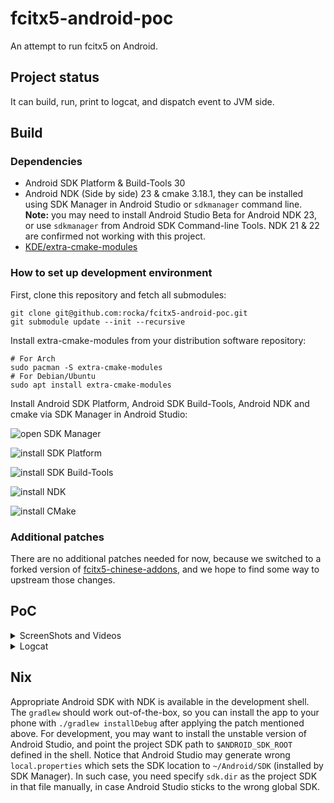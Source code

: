 # fcitx5-android-poc

An attempt to run fcitx5 on Android.

## Project status

It can build, run, print to logcat, and dispatch event to JVM side.

## Build

### Dependencies

- Android SDK Platform & Build-Tools 30
- Android NDK (Side by side) 23 & cmake 3.18.1, they can be installed using SDK Manager in Android Studio or `sdkmanager` command line. **Note:** you may need to install Android Studio Beta for Android NDK 23, or use `sdkmanager` from Android SDK Command-line Tools. NDK 21 & 22 are confirmed not working with this project.
- [KDE/extra-cmake-modules](https://github.com/KDE/extra-cmake-modules)

### How to set up development environment

First, clone this repository and fetch all submodules:

```
git clone git@github.com:rocka/fcitx5-android-poc.git
git submodule update --init --recursive
```

Install extra-cmake-modules from your distribution software repository:

```
# For Arch
sudo pacman -S extra-cmake-modules
# For Debian/Ubuntu
sudo apt install extra-cmake-modules
```

Install Android SDK Platform, Android SDK Build-Tools, Android NDK and cmake via SDK Manager in Android Studio:

![open SDK Manager](https://user-images.githubusercontent.com/48406926/142432806-d3ee3c16-beee-409e-9f6b-60c352c3f230.png)

![install SDK Platform](https://user-images.githubusercontent.com/48406926/142432902-d979ceda-1c12-4c9c-a59f-ffa201457861.png)

![install SDK Build-Tools](https://user-images.githubusercontent.com/48406926/142432955-380ccd4a-df11-46ae-a520-3c13eac38960.png)

![install NDK](https://user-images.githubusercontent.com/48406926/142433006-9dfbeb20-b3e3-4230-aa28-625efb58f936.png)

![install CMake](https://user-images.githubusercontent.com/48406926/142433080-a4ad2446-889a-479c-837a-c2b5ad74b104.png)

### Additional patches

There are no additional patches needed for now, because we switched to a forked version of [fcitx5-chinese-addons](https://github.com/rocka/fcitx5-chinese-addons/tree/android), and we hope to find some way to upstream those changes.

## PoC

<details>
<summary>ScreenShots and Videos</summary>

<img src="https://user-images.githubusercontent.com/13914967/123126973-704c1680-d47c-11eb-8852-aa44d4516dcd.png" width="360px">

[Video in Telegram group](https://t.me/archlinuxcn_offtopic/3462389)

[Video on Mastodon](https://sn.angry.im/web/statuses/106452677691097114)

</details>

<details>
<summary>Logcat</summary>

```
D/JNI: startupFcitx
D/fcitx5: I2021-06-30 23:30:42.037640 instance.cpp:1371] Override Enabled Addons: {}
D/fcitx5: I2021-06-30 23:30:42.037898 instance.cpp:1372] Override Disabled Addons: {}
D/fcitx5: I2021-06-30 23:30:42.045989 addonmanager.cpp:189] Loaded addon unicode
D/fcitx5: I2021-06-30 23:30:42.047548 addonmanager.cpp:189] Loaded addon quickphrase
D/fcitx5: I2021-06-30 23:30:42.049194 addonmanager.cpp:189] Loaded addon pinyinhelper
D/fcitx5: I2021-06-30 23:30:42.050042 addonmanager.cpp:189] Loaded addon androidfrontend
D/fcitx5: E2021-06-30 23:30:42.057642 instance.cpp:1381] Couldn't find keyboard-us
D/fcitx5: I2021-06-30 23:30:42.060428 addonmanager.cpp:189] Loaded addon punctuation
D/fcitx5: E2021-06-30 23:30:42.392059 pinyin.cpp:659] Failed to load pinyin history: io fail: unspecified iostream_category error
D/fcitx5: I2021-06-30 23:30:42.413191 addonmanager.cpp:189] Loaded addon pinyin
D/fcitx5: I2021-06-30 23:30:42.414280 addonmanager.cpp:189] Loaded addon fullwidth
D/fcitx5: I2021-06-30 23:30:42.415101 addonmanager.cpp:189] Loaded addon chttrans
D/FcitxEvent: type=3, params=[2]拼,
D/fcitx5: I2021-06-30 23:30:42.416938 androidfrontend.cpp:87] bulkCandidateList: no or empty candidateList
D/FcitxEvent: type=0, params=[0]
D/fcitx5: I2021-06-30 23:30:43.501732 addonmanager.cpp:189] Loaded addon spell
D/FcitxEvent: type=2, params=[2]n,你
D/fcitx5: I2021-06-30 23:30:43.516066 androidfrontend.cpp:125] KeyEvent(key=Key(n states=0), isRelease=0, accepted=1)
D/FcitxEvent: type=3, params=[2],
D/FcitxEvent: type=0, params=[1250]你,年,那,呢,能,内,您,女,男,拿,难,牛,南...
I/zygote64: Do partial code cache collection, code=30KB, data=28KB
I/zygote64: After code cache collection, code=30KB, data=28KB
I/zygote64: Increasing code cache capacity to 128KB
D/FcitxEvent: type=2, params=[2]ni,你
D/fcitx5: I2021-06-30 23:30:43.672417 androidfrontend.cpp:125] KeyEvent(key=Key(i states=0), isRelease=0, accepted=1)
D/FcitxEvent: type=0, params=[183]你,尼,泥,妮,逆,腻,拟,呢,倪,妳,溺,祢,匿...
D/FcitxEvent: type=2, params=[2]ni h,你好
D/fcitx5: I2021-06-30 23:30:43.965315 androidfrontend.cpp:125] KeyEvent(key=Key(h states=0), isRelease=0, accepted=1)
D/FcitxEvent: type=0, params=[190]你好,你会,你还,你,你和,你很,霓虹,尼,泥...
D/FcitxEvent: type=2, params=[2]ni ha,你哈
D/fcitx5: I2021-06-30 23:30:44.107517 androidfrontend.cpp:125] KeyEvent(key=Key(a states=0), isRelease=0, accepted=1)
D/FcitxEvent: type=0, params=[184]你哈,你,尼,泥,妮,逆,腻,拟,呢,倪,妳,溺...
I/zygote64: Do partial code cache collection, code=61KB, data=47KB
I/zygote64: After code cache collection, code=54KB, data=44KB
I/zygote64: Increasing code cache capacity to 256KB
D/FcitxEvent: type=2, params=[2]ni hao,你好
D/fcitx5: I2021-06-30 23:30:44.328185 androidfrontend.cpp:125] KeyEvent(key=Key(o states=0), isRelease=0, accepted=1)
D/FcitxEvent: type=0, params=[184]你好,你,尼,泥,妮,逆,腻,拟,呢,倪,妳,溺...
D/FcitxEvent: type=2, params=[2]ni hao s,你好事
D/fcitx5: I2021-06-30 23:30:44.599255 androidfrontend.cpp:125] KeyEvent(key=Key(s states=0), isRelease=0, accepted=1)
D/FcitxEvent: type=0, params=[186]你好事,你好受,你好,你,尼,泥,妮,逆,腻...
D/FcitxEvent: type=2, params=[2]ni hao sh,你好事
D/fcitx5: I2021-06-30 23:30:44.762583 androidfrontend.cpp:125] KeyEvent(key=Key(h states=0), isRelease=0, accepted=1)
D/FcitxEvent: type=0, params=[186]你好事,你好受,你好,你,尼,泥,妮,逆,腻...
D/FcitxEvent: type=2, params=[2]ni hao shi,你好事
D/fcitx5: I2021-06-30 23:30:44.963864 androidfrontend.cpp:125] KeyEvent(key=Key(i states=0), isRelease=0, accepted=1)
D/FcitxEvent: type=0, params=[186]你好事,你好是,你好,你,尼,泥,妮,逆,腻...
D/FcitxEvent: type=2, params=[2]ni hao shi j,你好时间
D/fcitx5: I2021-06-30 23:30:45.189018 androidfrontend.cpp:125] KeyEvent(key=Key(j states=0), isRelease=0, accepted=1)
D/FcitxEvent: type=0, params=[186]你好时间,你好世界,你好,你,尼,泥,妮...
D/FcitxEvent: type=2, params=[2]ni hao shi ji,你好世纪
D/fcitx5: I2021-06-30 23:30:45.353536 androidfrontend.cpp:125] KeyEvent(key=Key(i states=0), isRelease=0, accepted=1)
D/FcitxEvent: type=0, params=[186]你好世纪,你好实际,你好,你,尼,泥,妮...
D/FcitxEvent: type=2, params=[2]ni hao shi jie,你好世界
D/fcitx5: I2021-06-30 23:30:45.621923 androidfrontend.cpp:125] KeyEvent(key=Key(e states=0), isRelease=0, accepted=1)
D/FcitxEvent: type=0, params=[186]你好世界,你好时节,你好,你,尼,泥,妮...
D/JNI: select candidate #0
D/FcitxEvent: type=1, params=[1]你好世界
D/FcitxEvent: type=2, params=[2],
D/FcitxEvent: type=2, params=[2],
D/fcitx5: I2021-06-30 23:30:46.240326 androidfrontend.cpp:87] bulkCandidateList: no or empty candidateList
D/FcitxEvent: type=0, params=[0]
I/zygote64: Do full code cache collection, code=118KB, data=99KB
I/zygote64: After code cache collection, code=104KB, data=60KB
D/FcitxEvent: type=2, params=[2]s,是
D/fcitx5: I2021-06-30 23:30:48.395683 androidfrontend.cpp:125] KeyEvent(key=Key(s states=0), isRelease=0, accepted=1)
D/FcitxEvent: type=0, params=[3117]是,说,上,时,三,水,生,所,山,事,少...
D/FcitxEvent: type=2, params=[2]sh,是
D/fcitx5: I2021-06-30 23:30:48.498730 androidfrontend.cpp:125] KeyEvent(key=Key(h states=0), isRelease=0, accepted=1)
D/FcitxEvent: type=0, params=[1883]是,说,上,时,水,生,山,事,少,书,神...
D/FcitxEvent: type=2, params=[2]shi,是
D/fcitx5: I2021-06-30 23:30:48.635653 androidfrontend.cpp:125] KeyEvent(key=Key(i states=0), isRelease=0, accepted=1)
D/FcitxEvent: type=0, params=[406]是,时,事,使,石,师,诗,十,市,式,世...
D/FcitxEvent: type=2, params=[2]shi j,时间
D/fcitx5: I2021-06-30 23:30:48.894473 androidfrontend.cpp:125] KeyEvent(key=Key(j states=0), isRelease=0, accepted=1)
D/FcitxEvent: type=0, params=[452]时间,世界,事件,实际,世纪,实践,是...
D/FcitxEvent: type=2, params=[2]shi ji,世纪
D/fcitx5: I2021-06-30 23:30:49.103983 androidfrontend.cpp:125] KeyEvent(key=Key(i states=0), isRelease=0, accepted=1)
D/FcitxEvent: type=0, params=[417]世纪,实际,十几,是,时机,事迹,史记...
D/FcitxEvent: type=2, params=[2]shi jie,世界
D/fcitx5: I2021-06-30 23:30:49.326505 androidfrontend.cpp:125] KeyEvent(key=Key(e states=0), isRelease=0, accepted=1)
D/FcitxEvent: type=0, params=[425]世界,是,时节,师姐,时,视界,石阶...
D/FcitxEvent: type=2, params=[2]shi ji en,实际恩
D/fcitx5: I2021-06-30 23:30:49.477205 androidfrontend.cpp:125] KeyEvent(key=Key(n states=0), isRelease=0, accepted=1)
D/FcitxEvent: type=0, params=[419]实际恩,实际嗯,实际,世纪,十几,是...
D/FcitxEvent: type=2, params=[2]shi jie ni,世界你
D/fcitx5: I2021-06-30 23:30:49.736813 androidfrontend.cpp:125] KeyEvent(key=Key(i states=0), isRelease=0, accepted=1)
D/FcitxEvent: type=0, params=[426]世界你,世界,是,时节,师姐,时,视界...
D/FcitxEvent: type=2, params=[2]shi jie ni h,世界你好
D/fcitx5: I2021-06-30 23:30:49.931826 androidfrontend.cpp:125] KeyEvent(key=Key(h states=0), isRelease=0, accepted=1)
D/FcitxEvent: type=0, params=[426]世界你好,世界,是,时节,师姐,时,视界...
I/zygote64: Do partial code cache collection, code=124KB, data=98KB
I/zygote64: After code cache collection, code=124KB, data=98KB
I/zygote64: Increasing code cache capacity to 512KB
D/FcitxEvent: type=2, params=[2]shi jie ni ha,世界你哈
D/fcitx5: I2021-06-30 23:30:50.095093 androidfrontend.cpp:125] KeyEvent(key=Key(a states=0), isRelease=0, accepted=1)
D/FcitxEvent: type=0, params=[426]世界你哈,世界,是,时节,师姐,时,视界...
D/FcitxEvent: type=2, params=[2]shi jie ni hao,世界你好
D/fcitx5: I2021-06-30 23:30:50.309284 androidfrontend.cpp:125] KeyEvent(key=Key(o states=0), isRelease=0, accepted=1)
D/FcitxEvent: type=0, params=[426]世界你好,世界,是,时节,师姐,时,视界...
D/JNI: select candidate #0
D/FcitxEvent: type=1, params=[1]世界你好
D/FcitxEvent: type=2, params=[2],
D/FcitxEvent: type=2, params=[2],
D/fcitx5: I2021-06-30 23:30:50.985314 androidfrontend.cpp:87] bulkCandidateList: no or empty candidateList
D/FcitxEvent: type=0, params=[0]
```

</details>

## Nix

Appropriate Android SDK with NDK is available in the development shell.  The `gradlew` should work out-of-the-box, so you can install the app to your phone with `./gradlew installDebug` after applying the patch mentioned above. For development, you may want to install the unstable version of Android Studio, and point the project SDK path to `$ANDROID_SDK_ROOT` defined in the shell. Notice that Android Studio may generate wrong `local.properties` which sets the SDK location to `~/Android/SDK` (installed by SDK Manager). In such case, you need specify `sdk.dir` as the project SDK in that file manually, in case Android Studio sticks to the wrong global SDK.

